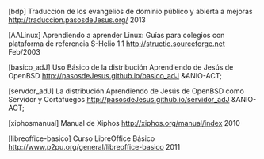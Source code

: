 [bdp] Traducción de los evangelios de dominio público y abierta a mejoras <http://traduccion.pasosdeJesus.org/> 2013

[AALinux] Aprendiendo a aprender Linux: Guías para colegios con plataforma de referencia S-Helio 1.1 <http://structio.sourceforge.net> Feb/2003

[basico_adJ] Uso Básico de la distribución Aprendiendo de Jesús de OpenBSD <http://pasosdeJesus.github.io/basico_adJ> &ANIO-ACT;

[servdor_adJ] La distribución Aprendiendo de Jesús de OpenBSD como Servidor y Cortafuegos <http://pasosdeJesus.github.io/servidor_adJ> &ANIO-ACT;

[xiphosmanual] Manual de Xiphos <http://xiphos.org/manual/index> 2010

[libreoffice-basico] Curso LibreOffice Básico <http://www.p2pu.org/general/libreoffice-basico> 2011
